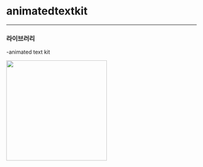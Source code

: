 # animatedtextkit

----------------------------------------

### 라이브러리

-animated text kit

<img src="https://user-images.githubusercontent.com/39526249/170949827-adb3b89d-07f2-4fe9-9029-5a6c69d4b5e5.gif"  width="266" />
